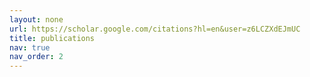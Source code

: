 ```yaml
---
layout: none
url: https://scholar.google.com/citations?hl=en&user=z6LCZXdEJmUC
title: publications
nav: true
nav_order: 2
---
```


<!-- _pages/publications.md -->
<!-- <div class="publications">

{% bibliography %}

</div> -->
